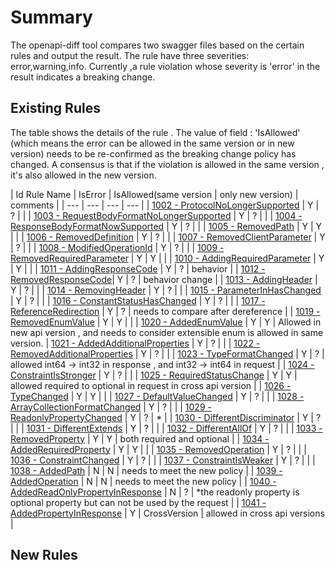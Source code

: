 # Summary
The openapi-diff tool compares two swagger files based on the certain rules and output the result. The rule have three severities: error,warning,info. Currently ,a rule violation whose severity is 'error' in the result indicates a breaking change.

## Existing Rules
The table shows the details of the rule . The value of field : 'IsAllowed' (which means the error can be allowed in the same version or in new version) needs to be re-confirmed as the breaking change policy has
changed. A  consensus is that if the violation is allowed in the same version , it's also allowed in the new version.

| Id Rule Name | IsError | IsAllowed(same version | only new version) | comments |
| --- | --- | --- | --- |
| [1002 - ProtocolNoLongerSupported](rules/1002.md) |  Y |  ? |  |
| [1003 - RequestBodyFormatNoLongerSupported](rules/1003.md) | Y | ? | |
| [1004 - ResponseBodyFormatNowSupported](rules/1004.md) | Y | ? | |
| [1005 - RemovedPath](rules/1005.md)  | Y | Y | |
| [1006 - RemovedDefinition](rules/1006.md) | Y | ? | |
| [1007 - RemovedClientParameter](rules/1007.md) | Y | ? | |
| [1008 - ModifiedOperationId](rules/1008.md)  | Y | ? | |
| [1009 - RemovedRequiredParameter](rules/1009.md) | Y | Y |  |
| [1010 - AddingRequiredParameter](rules/1010.md) | Y | Y | |
| [1011 - AddingResponseCode](rules/1011.md) | Y | ? | behavior |
| [1012 - RemovedResponseCode](rules/1012.md)| Y | ? | behavior change |
| [1013 - AddingHeader](rules/1013.md) | Y | ? | |
| [1014 - RemovingHeader](rules/1014.md)  | Y | ? | |
| [1015 - ParameterInHasChanged](rules/1015.md) | Y | ? | |
| [1016 - ConstantStatusHasChanged](rules/1016.md) | Y | ? | |
| [1017 - ReferenceRedirection](rules/1017.md)  | Y | ? | needs to compare after dereference |
| [1019 - RemovedEnumValue](rules/1019.md) | Y | Y | |
| [1020 - AddedEnumValue](rules/1020.md)  | Y | Y | Allowed in new api version , and needs to consider extensible enum is allowed in same version.
| [1021 - AddedAdditionalProperties](rules/1021.md) | Y | ? | |
| [1022 - RemovedAdditionalProperties](rules/1022.md) | Y | ? | |
| [1023 - TypeFormatChanged](rules/1023.md)   | Y | ? | allowed int64 -> int32 in response , and int32 -> int64 in request |
| [1024 - ConstraintIsStronger](rules/1024.md)  | Y | ? | |
| [1025 - RequiredStatusChange](rules/1025.md)  | Y | Y | allowed required to optional in request in cross api version |
| [1026 - TypeChanged](rules/1026.md) | Y | Y |  |
| [1027 - DefaultValueChanged](rules/1027.md) | Y | ? | | 
| [1028 - ArrayCollectionFormatChanged](rules/1028.md)  | Y | ? | |
| [1029 - ReadonlyPropertyChanged](rules/1029.md)  | Y | ? | * |
| [1030 - DifferentDiscriminator](rules/1030.md)  | Y | ? | |
| [1031 - DifferentExtends](rules/1031.md)  | Y | ? | |
| [1032 - DifferentAllOf](rules/1032.md)  | Y | ? | |
| [1033 - RemovedProperty](rules/1033.md)  | Y | Y | both required and optional  |
| [1034 - AddedRequiredProperty](rules/1034.md)   | Y | Y | |
| [1035 - RemovedOperation](rules/1035.md)  | Y | ? | |
| [1036 - ConstraintChanged](rules/1036.md)  | Y | ? | |
| [1037 - ConstraintIsWeaker](rules/1037.md)  | Y | ? | |
| [1038 - AddedPath](rules/1038.md)   | N | N | needs to meet the new policy |
| [1039 - AddedOperation](rules/1039.md)  | N | N |  needs to meet the new policy |
| [1040 - AddedReadOnlyPropertyInResponse](rules/1040.md)  | N | ? | *the readonly property is optional property but can not be used by the request |
| [1041 - AddedPropertyInResponse](rules/1041.md)  | Y | CrossVersion | allowed in cross api versions |

## New Rules
